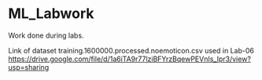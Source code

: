 # ML_Labwork
Work done during labs.

Link of dataset training.1600000.processed.noemoticon.csv used in Lab-06
https://drive.google.com/file/d/1a6iTA9r77lziBFYrzBqewPEVnIs_Ipr3/view?usp=sharing
